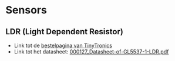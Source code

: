 # Sensors

## LDR (Light Dependent Resistor)

* Link tot de [bestelpagina van TinyTronics](https://www.tinytronics.nl/en/sensors/optical/light-and-color/gl5537-ldr-light-sensitive-resistor)
* Link tot het datasheet: [000127_Datasheet-of-GL5537-1-LDR.pdf](https://www.tinytronics.nl/product_files/000127_Datasheet-of-GL5537-1-LDR.pdf)

